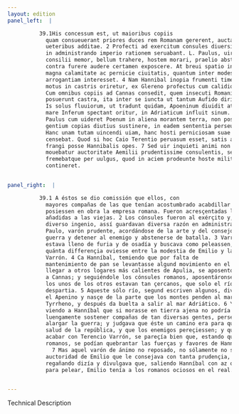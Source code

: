 ```yaml
---
layout: edition
panel_left:  |

          39.1His concessum est, ut maioribus copiis
            quam consueuerant priores duces rem Romanam gererent, auctae legiones et nouae quoque
            ueteribus additae. 2 Profecti ad exercitum consules diuersi ingenii diuersam
            in administrando imperio rationem seruabant. L. Paulus, uir prudens et Fabianae artis et
            consilii memor, bellum trahere, hostem morari, praelio abstinere. 3 Varro
            contra furere audere certamen exposcere. At breui spatio interposito patefactum est cum
            magna calamitate ac pernicie ciuitatis, quantum inter modestiam Aemilii et Varronis
            arrogantiam interesset. 4 Nam Hannibal inopia frumenti timens ne aliquis
            motus in castris oriretur, ex Glereno profectus cum calidiora petiisset Apuliae loca.
            Cum omnibus copiis ad Cannas consedit, quem insecuti Romani consules bina prope
            posuerunt castra, ita inter se iuncta ut tantum Aufido dirimerentur amne. 5
            Is solus fluuiorum, ut tradunt quidam, Apoeninum diuidit atque ex ea parte qua montes ad
            mare Inferum spectant oritur, in Adriaticum influit sinum. 6 Verum Lucius
            Paulus cum uideret Poenum in aliena morantem terra, non posse tot tamque diuersarum
            gentium copias diutius sustinere, in eadem sententia perseuerabat, ut bellum duceret.
            Hanc unam tutam uincendi uiam, hanc hosti perniciosam suae reipublicae salutem esse
            censebat. Quod si hoc Caio Terentio peruasum esset, satis apparebat a sedentibus Romanis
            frangi posse Hannibalis opes. 7 Sed uir inquieti animi non solum non
            mouebatur auctoritate Aemilii prudentissime consulentis, sed ipsum etiam increpabat
            fremebatque per uulgus, quod in aciem prodeunte hoste militem ociosum in castris
            contineret.
        

panel_right:  |

          39.1 A éstos se dio comissión que ellos, con
            mayores compañas de las que tenían acostumbrado acabdillar los primeros capitanes,
            posiessen en obra la empresa romana. Fueron acresçentadas las legiones y otras nuevas
            añadidas a las viejas. 2 Los cónsules fueron al exérçito y, como eran de
            diverso ingenio, assí guardavan diversa razón en administrar13. Lucio
            Paulo, varón prudente, acordándose de la arte y del consejo de Fabio, quería alongar la
            guerra y detener al enemigo y abstenerse de batalla. 3 Varro, al contrario,
            estava lleno de furia y de osadía y buscava como peleassen, y dende a [172r,b] poco espaçio se mostró con grand tribulaçión y perdimiento de la çibdad,
            quánta differençia oviesse entre la modestia de Emilio y la presumpçión demasiada de
            Varrón. 4 Ca Hanníbal, temiendo que por falta de
            mantenimiento de pan se levantasse algund movimiento en el real, ydo de Glereno por
            llegar a otros logares más calientes de Apulia, se aposentó con todas sus compañas junto
            a Cannas; y seguiéndole los cónsules romanos, aposentáronse çerca d’él en dos reales, y
            los unos de los otros estavan tan çercanos, que solo el río Aufido14 los
            despartia. 5 Aqueste sólo río, segund escriven algunos, divide en dos partes
            el Apenino y nasçe de la parte que los montes penden al mar Inferior, que es el
            Tyrrheno, y después da buelta a salir al mar Adriático. 6 Y Lucio Paulo,
            viendo a Hanníbal que si morasse en tierra ajena no podría
            luengamente sostener compañas de tan diversas gentes, perseverava en aquel acuerdo de
            alargar la guerra; y judgava que éste un camino era para que vençiessen los romanos con
            salud de la república, y que los enemigos pereçiessen; y que si a aquello mesmo podiesse
            acabar con Terencio Varrón, se pareçía bien que, estando quedas las compañas de los
            romanos, se podían quebrantar las fuerças y favores de Hanníbal.
              7 Mas aquel varón de ánimo no reposado, no sólamente no se movía por la
            auctoridad de Emilio que le consejava con tanta prudençia, mas aun le increpava, y
            regañando dizía y divulgava que, saliendo Hanníbal con az ordenada
            para pelear, Emilio tenía a los romanos ociosos en el real.
        

---
```


 Technical Description 

        
